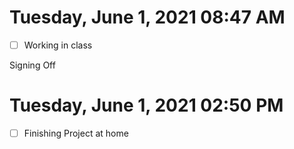 # Tuesday, June  1, 2021 08:47 AM
- [ ] Working in class

Signing Off
# Tuesday, June  1, 2021 02:50 PM
- [ ] Finishing Project at home
